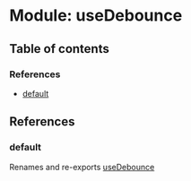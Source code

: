 # Module: useDebounce

## Table of contents

### References

- [default](useDebounce.md#default)

## References

### default

Renames and re-exports [useDebounce](useTimers.md#usedebounce)
